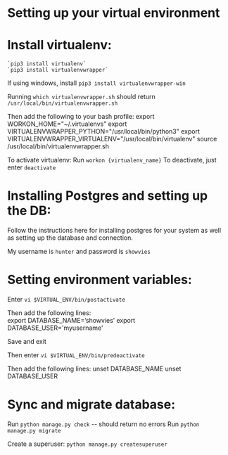 # Setting up your virtual environment
# Install virtualenv:
	`pip3 install virtualenv`
	`pip3 install virtualenvwrapper`
If using windows, install
	`pip3 install virtualenvwrapper-win`

Running `which virtualenvwrapper.sh` should return `/usr/local/bin/virtualenvwrapper.sh`

Then add the following to your bash profile:
export WORKON_HOME="~/.virtualenvs"
export VIRTUALENVWRAPPER_PYTHON="/usr/local/bin/python3"
export VIRTUALENVWRAPPER_VIRTUALENV="/usr/local/bin/virtualenv"
source /usr/local/bin/virtualenvwrapper.sh

To activate virtualenv:
Run `workon {virtualenv_name}`
To deactivate, just enter `deactivate`

# Installing Postgres and setting up the DB:
Follow the instructions here for installing postgres for your system as well as setting up the database and connection.

My username is `hunter` and password is `showvies`

# Setting environment variables:
Enter `vi $VIRTUAL_ENV/bin/postactivate`

Then add the following lines:			 						
export DATABASE_NAME=’showvies’
export DATABASE_USER='myusername'

Save and exit

Then enter `vi $VIRTUAL_ENV/bin/predeactivate`

Then add the following lines:
unset DATABASE_NAME
unset DATABASE_USER


# Sync and migrate database:
Run `python manage.py check` -- should return no errors
Run `python manage.py migrate`

Create a superuser:
`python manage.py createsuperuser`



